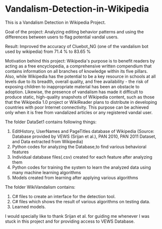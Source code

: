 # Vandalism-Detection-in-Wikipedia
This is a Vandalism Detection in Wikipedia Project.

Goal of the project: Analyzing editing behavior patterns and using the differences between users to flag potential vandal users.

Result: Improved the accuracy of Cluebot_NG (one of the vandalism bot used by wikipedia) from 71.4 % to 83.65 %

Motivation behind this project:
Wikipedia's purpose is to benefit readers by acting as a free encyclopedia, a comprehensive written compendium that contains information on all branches of knowledge within its five pillars. Also, while Wikipedia has the potential to be a key resource in schools at all levels due to its breadth, overall quality, and free availability - the risk of exposing children to inappropriate material has been an obstacle to adoption. Likewise, the presence of vandalism has made it difficult to produce static, high-quality snapshots of Wikipedia content, such as those that the Wikipedia 1.0 project or WikiReader plans to distribute in developing countries with poor Internet connectivity. This purpose can be achieved only when it is free from vandalized articles or any registered vandal user.

The folder DataSet1 contains following things:
1) EditHistory, UserNames and PageTitles database of Wikipedia
(Source: Database provided by VEWS (Srijan et al.), PAN 2010, PAN 2011 Dataset, and Data extracted from Wikipedia)
2) Python codes for analyzing the Database,to find various behavioral features
3) Individual database files(.csv) created for each feature after analyzing them
4) Python codes for training the system to learn the analyzed data using many machine learning algorithms
5) Models created from learning after applying various algorithms

The folder WikiVandalism contains:
1) C# files to create an interface for the detection tool.
2) C# files which shows the result of various algorithms on testing data.
3) Learned models.

I would specially like to thank Srijan et al. for guiding me whenever I was stuck in this project and for providing access to VEWS Database. 
